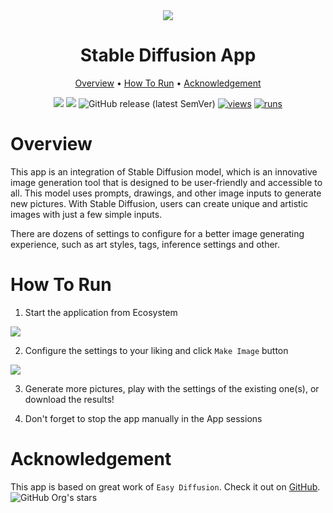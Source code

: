 <div align="center" markdown> 
<img src="https://user-images.githubusercontent.com/115161827/230052310-86abfa4c-7640-4327-926f-e416fd0b07a8.png" />

# Stable Diffusion App
  
<p align="center">
  <a href="#Overview">Overview</a> •
  <a href="#How-To-Run">How To Run</a> •
  <a href="#Acknowledgement">Acknowledgement</a>
</p>

[![](https://img.shields.io/badge/supervisely-ecosystem-brightgreen)](https://ecosystem.supervisely.com/apps/supervisely-ecosystem/stable-diffusion-app)
[![](https://img.shields.io/badge/slack-chat-green.svg?logo=slack)](https://supervisely.com/slack)
![GitHub release (latest SemVer)](https://img.shields.io/github/v/release/supervisely-ecosystem/stable-diffusion-app)
[![views](https://app.supervisely.com/img/badges/views/supervisely-ecosystem/stable-diffusion-app)](https://supervisely.com)
[![runs](https://app.supervisely.com/img/badges/runs/supervisely-ecosystem/stable-diffusion-app)](https://supervisely.com)

</div>

# Overview 

This app is an integration of Stable Diffusion model, which is an innovative image generation tool that is designed to be user-friendly and accessible to all. This model uses prompts, drawings, and other image inputs to generate new pictures. With Stable Diffusion, users can create unique and artistic images with just a few simple inputs.

There are dozens of settings to configure for a better image generating experience, such as art styles, tags, inference settings and other.

# How To Run

1. Start the application from Ecosystem
<img src="https://user-images.githubusercontent.com/115161827/231126956-c03e2610-0e7d-4c6c-acaa-6326bbe5e5e5.gif" />
 
<br>

2. Configure the settings to your liking and click `Make Image` button
<img src="https://user-images.githubusercontent.com/115161827/231108241-01741646-2272-404f-8be5-f3fe218b3585.png" />

3. Generate more pictures, play with the settings of the existing one(s), or download the results!

4. Don't forget to stop the app manually in the App sessions

# Acknowledgement

This app is based on great work of `Easy Diffusion`. Check it out on [GitHub](https://github.com/cmdr2/stable-diffusion-ui). ![GitHub Org's stars](https://img.shields.io/github/stars/cmdr2/stable-diffusion-ui?style=social)